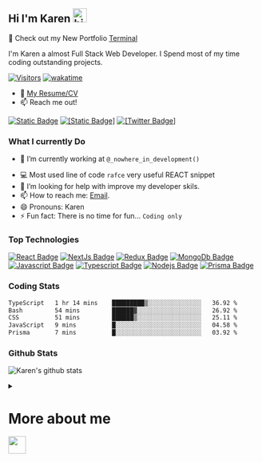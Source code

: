 ## Hi I'm Karen <img src="https://user-images.githubusercontent.com/1303154/88677602-1635ba80-d120-11ea-84d8-d263ba5fc3c0.gif" width="28px" height="28px" alt="hi">

🚀 Check out my New Portfolio [Terminal](https://kchakhalyan.github.io/terminal-style-portfolio/)

I'm Karen a almost Full Stack Web Developer. I Spend most of my time coding outstanding projects.

[![Visitors](https://api.visitorbadge.io/api/combined?path=https%3A%2F%2Fgithub.com%2FKChakhalyan%2FKChakhalyan%2F&labelColor=%23697689&countColor=%232cccc3&labelStyle=upper)](https://visitorbadge.io/status?path=https%3A%2F%2Fgithub.com%2FKChakhalyan%2FKChakhalyan%2F) [![wakatime](https://wakatime.com/badge/user/386c6163-f5bb-4ce1-ab25-2d0ef18e1541.svg?style=for-the-badge)](https://wakatime.com/@386c6163-f5bb-4ce1-ab25-2d0ef18e1541)

-  :paperclip: [My Resume/CV](#hi-im-karen)
-  :mailbox: Reach me out!


[![Static Badge](https://img.shields.io/badge/https%3A%2F%2Fwww.linkedin.com%2Fin%2Fkaren-chakhalyan-10401a88%2F?style=for-the-badge&logo=linkedin&label=%20&color=%230a66c2)](https://www.linkedin.com/in/karen-chakhalyan-10401a88/) [![[Static Badge]](https://img.shields.io/badge/Twitter-1DA1F2?style=for-the-badge&logo=twitter&logoColor=white)](https://twitter.com/KarenChakhalyan) [![[Twitter Badge]](https://img.shields.io/badge/Gmail-D14836?style=for-the-badge&logo=gmail&logoColor=white)](mailto:karenchakhalya23@gmail.com)

### What I currently Do

-  🔭 I’m currently working at `@_nowhere_in_development()`
<!--  -  🔭 I’m currently working on [Yoga Bliss](https://github.com/KChakhalyan/yoga-bliss) -->
-  :computer: Most used line of code `rafce` very useful REACT snippet
-  🤔 I’m looking for help with improve my developer skils.
-  📫 How to reach me: [Email](karenchakhalyan23@gmail.com).
-  😄 Pronouns: Karen
-  ⚡ Fun fact: There is no time for fun... `Coding only`

### Top Technologies

[![React Badge](https://img.shields.io/badge/-React-61DBFB?style=for-the-badge&labelColor=black&logo=react&logoColor=61DBFB)](#) [![NextJs Badge](https://img.shields.io/badge/next%20js-000000?style=for-the-badge&logo=nextdotjs&logoColor=white)](#) [![Redux Badge](https://img.shields.io/badge/Redux-593D88?style=for-the-badge&logo=redux&logoColor=white)](#) [![MongoDb Badge](https://img.shields.io/badge/MongoDB-4EA94B?style=for-the-badge&logo=mongodb&logoColor=white)](#)
[![Javascript Badge](https://img.shields.io/badge/-Javascript-F0DB4F?style=for-the-badge&labelColor=black&logo=javascript&logoColor=F0DB4F)](#) [![Typescript Badge](https://img.shields.io/badge/-Typescript-007acc?style=for-the-badge&labelColor=black&logo=typescript&logoColor=007acc)](#) [![Nodejs Badge](https://img.shields.io/badge/-Nodejs-3C873A?style=for-the-badge&labelColor=black&logo=node.js&logoColor=3C873A)](#) [![Prisma Badge](https://img.shields.io/badge/Prisma-3982CE?style=for-the-badge&logo=Prisma&logoColor=white)](#)

### Coding Stats

<!--START_SECTION:waka-->

```txt
TypeScript   1 hr 14 mins    █████████▒░░░░░░░░░░░░░░░   36.92 %
Bash         54 mins         ██████▓░░░░░░░░░░░░░░░░░░   26.92 %
CSS          51 mins         ██████▒░░░░░░░░░░░░░░░░░░   25.11 %
JavaScript   9 mins          █░░░░░░░░░░░░░░░░░░░░░░░░   04.58 %
Prisma       7 mins          █░░░░░░░░░░░░░░░░░░░░░░░░   03.92 %
```

<!--END_SECTION:waka-->

### Github Stats

![Karen's github stats](https://github-readme-stats.vercel.app/api?username=KChakhalyan&count_private=true&theme=transparent&hide=contribs,prs)


<details>
<summary>
 <h1>More about me</h1> <img src="https://github.com/KChakhalyan/KChakhalyan/assets/10487372/3e414fd8-ff12-4c5a-b512-bb0497a606cd"  width="35px" height="35px" />

</summary>
<br >

**Passion for Problem-Solving:** I enjoy the process of tackling complex problems and finding creative solutions through coding.

**Continuous Learning:** Coding is a field that constantly evolves, and I relish the opportunity to learn new languages, frameworks, and technologies.

**Programming Languages:** I have expertise in one or more programming languages, such as JavaScript, Typescript, I'm open to exploring new ones.

**Projects and Applications:** Whether it's building software applications, websites, mobile apps, or working on data analysis and machine learning projects, you find fulfillment in bringing your coding skills to life in various domains.

**Collaboration:** I'm open to collaborating with other developers or professionals on projects, as teamwork can lead to innovative solutions.

**Community Involvement:** Engaging with coding communities, forums, and open-source projects is a way to share knowledge, learn from others, and contribute to the broader coding ecosystem.

**Attention to Detail:** Coding often requires a keen eye for detail to write clean, efficient, and bug-free code.

**Problem-Solving Mindset:** I have a natural inclination to break down complex issues into smaller, manageable components and enjoy the challenge of finding solutions step by step.

**Career Opportunities:** With my coding skills and passion, I will pursue a career in software development, web development, or any other tech-related field.

**Personal Fulfillment:** Ultimately, coding is not just a job but a source of personal fulfillment and satisfaction for me. It's a hobby, a profession, and a way of thinking.

</details>
